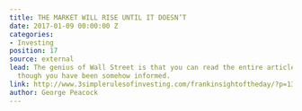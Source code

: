 ```yaml
---
title: THE MARKET WILL RISE UNTIL IT DOESN’T
date: 2017-01-09 00:00:00 Z
categories:
- Investing
position: 17
source: external
lead: The genius of Wall Street is that you can read the entire article and feel as
  though you have been somehow informed.
link: http://www.3simplerulesofinvesting.com/frankinsightoftheday/?p=1300
author: George Peacock
---
```


